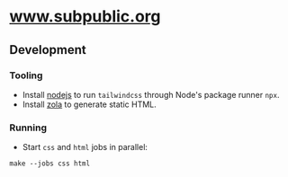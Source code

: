 # www.subpublic.org

## Development

### Tooling 

- Install [nodejs](https://nodejs.org/en/download/) to run `tailwindcss` through Node's package runner `npx`. 
- Install [zola](https://www.getzola.org/documentation/getting-started/installation/) to generate static HTML.

### Running 

- Start `css` and `html` jobs in parallel:
```
make --jobs css html
```
